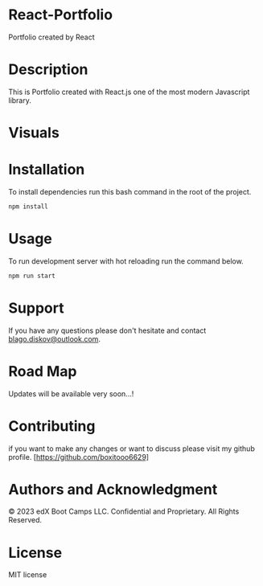# React-Portfolio
Portfolio created by React 

# Description

This is Portfolio created with React.js one of the most modern Javascript library.

# Visuals


# Installation
To install dependencies run this bash command in the root of the project.

```bash 
npm install
```

# Usage 
To run development server with hot reloading run the command below.

```bash 
npm run start
```

# Support

If you have any questions please don't hesitate and contact blago.diskov@outlook.com.

# Road Map

Updates will be available very soon...!

# Contributing

if you want to make any changes or want to discuss please visit my github profile. [https://github.com/boxitooo6629]

# Authors and Acknowledgment

© 2023 edX Boot Camps LLC. Confidential and Proprietary. All Rights Reserved.

# License

MIT license

